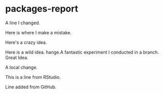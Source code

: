 # packages-report
A line I changed.

Here is where I make a mistake. 

Here's a crazy idea. 

Here is a wild idea. 
hange.A fantastic experiment I conducted in a branch. Great Idea. 

A local change.

This is a line from RStudio.

Line added from GitHub.
